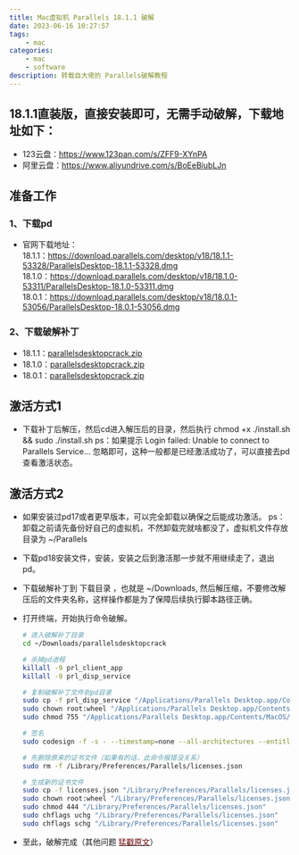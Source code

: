 ```yaml
---
title: Mac虚拟机 Parallels 18.1.1 破解
date: 2023-06-16 10:27:57
tags:
    - mac
categories: 
    - mac
    - software
description: 转载自大佬的 Parallels破解教程
---
```


## 18.1.1直装版，直接安装即可，无需手动破解，下载地址如下：
- 123云盘：<https://www.123pan.com/s/ZFF9-XYnPA>
- 阿里云盘：<https://www.aliyundrive.com/s/BoEeBiubLJn>

## 准备工作
### 1、下载pd
- 官网下载地址：  
    18.1.1：<https://download.parallels.com/desktop/v18/18.1.1-53328/ParallelsDesktop-18.1.1-53328.dmg>  
    18.1.0：<https://download.parallels.com/desktop/v18/18.1.0-53311/ParallelsDesktop-18.1.0-53311.dmg>  
    18.0.1：<https://download.parallels.com/desktop/v18/18.0.1-53056/ParallelsDesktop-18.0.1-53056.dmg>

### 2、下载破解补丁
- 18.1.1：[parallelsdesktopcrack.zip](/download/parallels/parallelsdesktopcrack_18.1.1.zip)  
- 18.1.0：[parallelsdesktopcrack.zip](/download/parallels/parallelsdesktopcrack_18.1.0.zip)  
- 18.0.1：[parallelsdesktopcrack.zip](/download/parallels/parallelsdesktopcrack_18.0.1.zip)  

## 激活方式1
- 下载补丁后解压，然后cd进入解压后的目录，然后执行 chmod +x ./install.sh && sudo ./install.sh
    ps：如果提示 Login failed: Unable to connect to Parallels Service… 忽略即可，这种一般都是已经激活成功了，可以直接去pd查看激活状态。

## 激活方式2
- 如果安装过pd17或者更早版本，可以完全卸载以确保之后能成功激活。
    ps：卸载之前请先备份好自己的虚拟机，不然卸载完就啥都没了，虚拟机文件存放目录为 ~/Parallels
- 下载pd18安装文件，安装，安装之后到激活那一步就不用继续走了，退出pd。
- 下载破解补丁到 下载目录 ，也就是 ~/Downloads, 然后解压缩，不要修改解压后的文件夹名称，这样操作都是为了保障后续执行脚本路径正确。
- 打开终端，开始执行命令破解。

    ```sh
    # 进入破解补丁目录
    cd ~/Downloads/parallelsdesktopcrack
    
    # 杀掉pd进程
    killall -9 prl_client_app
    killall -9 prl_disp_service
    
    # 复制破解补丁文件到pd目录
    sudo cp -f prl_disp_service "/Applications/Parallels Desktop.app/Contents/MacOS/Parallels Service.app/Contents/MacOS/prl_disp_service"
    sudo chown root:wheel "/Applications/Parallels Desktop.app/Contents/MacOS/Parallels Service.app/Contents/MacOS/prl_disp_service"
    sudo chmod 755 "/Applications/Parallels Desktop.app/Contents/MacOS/Parallels Service.app/Contents/MacOS/prl_disp_service"

    # 签名
    sudo codesign -f -s - --timestamp=none --all-architectures --entitlements ParallelsService.entitlements "/Applications/Parallels Desktop.app/Contents/MacOS/Parallels Service.app/Contents/MacOS/prl_disp_service"

    # 先删除原来的证书文件（如果有的话，此命令报错没关系）
    sudo rm -f /Library/Preferences/Parallels/licenses.json
    
    # 生成新的证书文件
    sudo cp -f licenses.json "/Library/Preferences/Parallels/licenses.json"
    sudo chown root:wheel "/Library/Preferences/Parallels/licenses.json"
    sudo chmod 444 "/Library/Preferences/Parallels/licenses.json"
    sudo chflags uchg "/Library/Preferences/Parallels/licenses.json"
    sudo chflags schg "/Library/Preferences/Parallels/licenses.json"
    ```

- 至此，破解完成（其他问题 [<font color="#660000">猛戳原文</font>](https://luoxx.top/archives/pd-18-active)）

